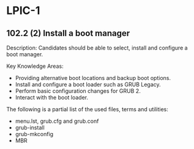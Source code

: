 # LPIC-1


## 102.2 (2) Install a boot manager

Description: Candidates should be able to select, install and configure a boot manager.

Key Knowledge Areas:

 * Providing alternative boot locations and backup boot options.
 * Install and configure a boot loader such as GRUB Legacy.
 * Perform basic configuration changes for GRUB 2.
 * Interact with the boot loader.

The following is a partial list of the used files, terms and utilities:

 * menu.lst, grub.cfg and grub.conf
 * grub-install
 * grub-mkconfig
 * MBR


